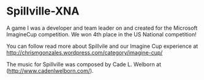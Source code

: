 Spillville-XNA
==============

A game I was a developer and team leader on and created for the Microsoft ImagineCup competition. We won 4th place in the US National competition!

You can follow read more about Spillvile and our Imagine Cup experience at http://chrismgonzales.wordpress.com/category/imagine-cup/

The music for Spillville was composed by Cade L. Welborn at (http://www.cadenlwelborn.com/).

